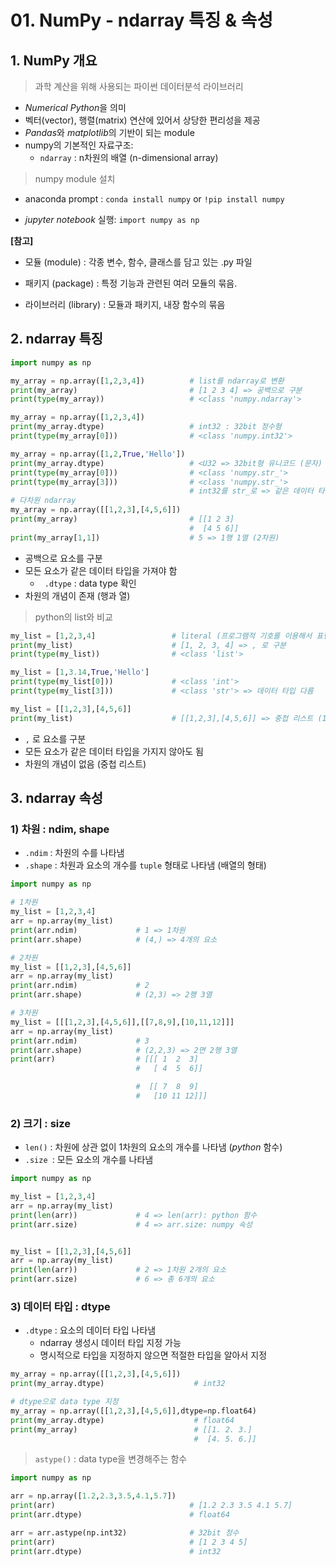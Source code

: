 # 01. NumPy - ndarray 특징 & 속성





## 1. NumPy 개요



> 과학 계산을 위해 사용되는 파이썬 데이터분석 라이브러리

- *Numerical Python*을 의미
- 벡터(vector), 행렬(matrix) 연산에 있어서 상당한 편리성을 제공
- *Pandas*와 *matplotlib*의 기반이 되는 module
- numpy의 기본적인 자료구조:
  - `ndarray` : n차원의 배열 (n-dimensional array)



> numpy module 설치

* anaconda prompt : `conda install numpy` or `!pip install numpy`

* *jupyter notebook* 실행: `import numpy as np`



**[참고]**

* 모듈 (module) : 각종 변수, 함수, 클래스를 담고 있는 .py 파일

* 패키지 (package) : 특정 기능과 관련된 여러 모듈의 묶음. 

* 라이브러리 (library) : 모듈과 패키지, 내장 함수의 묶음



 



## 2. ndarray 특징



```python
import numpy as np

my_array = np.array([1,2,3,4])          # list를 ndarray로 변환
print(my_array)        					# [1 2 3 4] => 공백으로 구분
print(type(my_array))  					# <class 'numpy.ndarray'>

my_array = np.array([1,2,3,4]) 
print(my_array.dtype)  					# int32 : 32bit 정수형 
print(type(my_array[0])) 				# <class 'numpy.int32'>

my_array = np.array([1,2,True,'Hello'])   
print(my_array.dtype) 					# <U32 => 32bit형 유니코드 (문자)
print(type(my_array[0])) 				# <class 'numpy.str_'>
print(type(my_array[3])) 				# <class 'numpy.str_'>
										# int32를 str_로 => 같은 데이터 타입
# 다차원 ndarray
my_array = np.array([[1,2,3],[4,5,6]])
print(my_array) 						# [[1 2 3]
                						#  [4 5 6]]
print(my_array[1,1]) 					# 5 => 1행 1열 (2차원)
```

* 공백으로 요소를 구분
* 모든 요소가 같은 데이터 타입을 가져야 함
  * ` .dtype` : data type 확인
* 차원의 개념이 존재 (행과 열)



> python의 list와 비교

```python
my_list = [1,2,3,4]  			    # literal (프로그램적 기호를 이용해서 표현)
print(my_list)       			    # [1, 2, 3, 4] => , 로 구분
print(type(my_list))  		    	# <class 'list'>

my_list = [1,3.14,True,'Hello']   	
print(type(my_list[0])) 		    # <class 'int'>
print(type(my_list[3])) 		    # <class 'str'> => 데이터 타입 다름

my_list = [[1,2,3],[4,5,6]]
print(my_list) 						# [[1,2,3],[4,5,6]] => 중첩 리스트 (1차원)
```

* `,` 로 요소를 구분
* 모든 요소가 같은 데이터 타입을 가지지 않아도 됨
* 차원의 개념이 없음 (중첩 리스트)







## 3. ndarray 속성



### 1) 차원 : ndim, shape

* `.ndim` : 차원의 수를 나타냄
* `.shape` : 차원과 요소의 개수를 `tuple` 형태로 나타냄 (배열의 형태)

```python
import numpy as np

# 1차원
my_list = [1,2,3,4]
arr = np.array(my_list)
print(arr.ndim)  			# 1 => 1차원
print(arr.shape) 			# (4,) => 4개의 요소

# 2차원
my_list = [[1,2,3],[4,5,6]]
arr = np.array(my_list)
print(arr.ndim) 			# 2
print(arr.shape) 			# (2,3) => 2행 3열

# 3차원
my_list = [[[1,2,3],[4,5,6]],[[7,8,9],[10,11,12]]]
arr = np.array(my_list)
print(arr.ndim) 			# 3
print(arr.shape) 			# (2,2,3) => 2면 2행 3열
print(arr)					# [[[ 1  2  3]
							#   [ 4  5  6]]

							#  [[ 7  8  9]
							#   [10 11 12]]]
```





### 2) 크기 : size



* `len()` : 차원에 상관 없이 1차원의 요소의 개수를 나타냄 (*python* 함수)
* `.size `: 모든 요소의 개수를 나타냄

```python
import numpy as np

my_list = [1,2,3,4]
arr = np.array(my_list)
print(len(arr)) 			# 4 => len(arr): python 함수
print(arr.size) 			# 4 => arr.size: numpy 속성


my_list = [[1,2,3],[4,5,6]]
arr = np.array(my_list)
print(len(arr)) 			# 2 => 1차원 2개의 요소 
print(arr.size)  			# 6 => 총 6개의 요소
```





### 3) 데이터 타입 : dtype 



* `.dtype` : 요소의 데이터 타입 나타냄
  * ndarray 생성시 데이터 타입 지정 가능
  * 명시적으로 타입을 지정하지 않으면 적절한 타입을 알아서 지정

```python
my_array = np.array([[1,2,3],[4,5,6]]) 
print(my_array.dtype) 					 # int32

# dtype으로 data type 지정
my_array = np.array([[1,2,3],[4,5,6]],dtype=np.float64) 
print(my_array.dtype) 					 # float64
print(my_array) 						 # [[1. 2. 3.]
                						 #  [4. 5. 6.]]
```



> `astype()` : data type을 변경해주는 함수

```python
import numpy as np

arr = np.array([1.2,2.3,3.5,4.1,5.7])
print(arr) 								# [1.2 2.3 3.5 4.1 5.7]
print(arr.dtype)						# float64

arr = arr.astype(np.int32)  			# 32bit 정수
print(arr) 								# [1 2 3 4 5]
print(arr.dtype)						# int32
```
